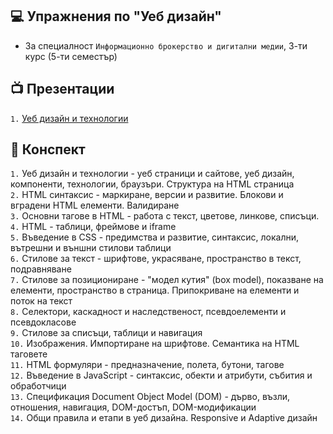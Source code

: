 ## 💻 Упражнения по "Уеб дизайн"
- За специалност `Информационно брокерство и дигитални медии`, 3-ти курс (5-ти семестър)

## 📺 Презентации
`1.` <a style="padding-right:30px;" href="https://www.canva.com/design/DAGpeHRP3y8/FYr1fyPcpILfmzPQUFMakQ/edit?utm_content=DAGpeHRP3y8&utm_campaign=designshare&utm_medium=link2&utm_source=sharebutton" target="_blank">Уеб дизайн и технологии</a> 

 
## 📜 Конспект

`1.` Уеб дизайн и технологии - уеб страници и сайтове, уеб дизайн, компоненти, технологии, браузъри. Структура на HTML страница  
`2.` HTML синтаксис - маркиране, версии и развитие. Блокови и вградени HTML елементи. Валидиране  
`3.` Основни тагове в HTML - работа с текст, цветове, линкове, списъци.  
`4.` HTML - таблици, фреймове и iframe  
`5.` Въведение в CSS - предимства и развитие, синтаксис, локални, вътрешни и външни стилови таблици  
`6.` Стилове за текст - шрифтове, украсяване, пространство в текст, подравняване  
`7.` Стилове за позициониране - "модел кутия" (box model), показване на елементи, пространство в страница. Припокриване на елементи и поток на текст  
`8.` Селектори, каскадност и наследственост, псевдоелементи и псевдокласове  
`9.` Стилове за списъци, таблици и навигация  
`10.` Изображения. Импортиране на шрифтове. Семантика на HTML таговете  
`11.` HTML формуляри - предназначение, полета, бутони, тагове  
`12.` Въведение в JavaScript - синтаксис, обекти и атрибути, събития и обработчици  
`13.` Спецификация Document Object Model (DOM) - дърво, възли, отношения, навигация, DOM-достъп, DOM-модификации  
`14.` Общи правила и етапи в уеб дизайна. Responsive и Adaptive дизайн
